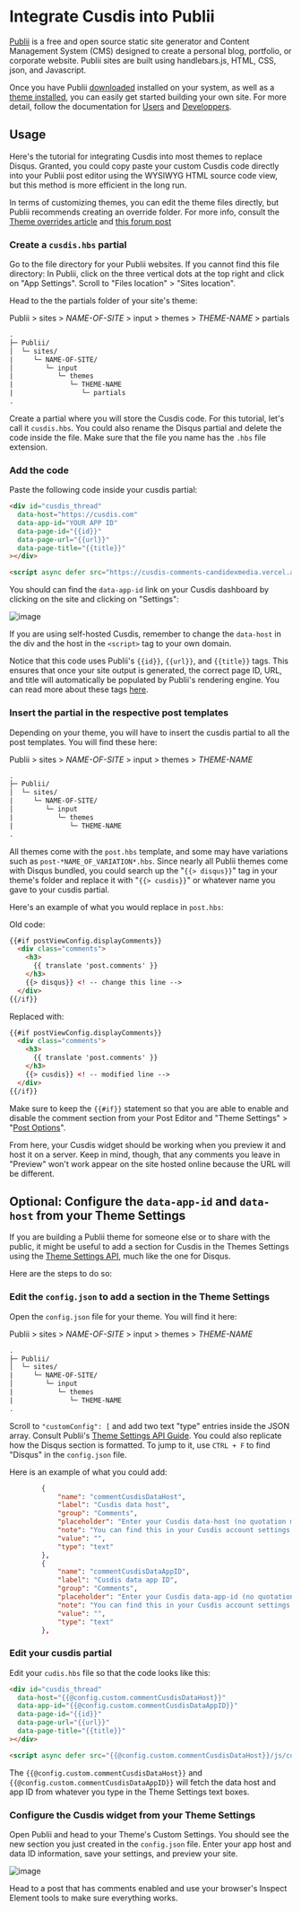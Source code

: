 # Integrate Cusdis into Publii

[Publii](https://getpublii.com/) is a free and open source static site generator and Content Management System (CMS) designed to create a personal blog, portfolio, or corporate website. Publii sites are built using handlebars.js, HTML, CSS, json, and Javascript.

Once you have Publii [downloaded](https://getpublii.com/download/) installed on your system, as well as a [theme installed](https://getpublii.com/docs/installing-and-updating-publii-themes.html), you can easily get started building your own site. For more detail, follow the documentation for [Users](https://getpublii.com/docs/) and [Developpers](https://getpublii.com/dev/).

## Usage
Here's the tutorial for integrating Cusdis into most themes to replace Disqus. Granted, you could copy paste your custom Cusdis code directly into your Publii post editor using the WYSIWYG HTML source code view, but this method is more efficient in the long run.

In terms of customizing themes, you can edit the theme files directly, but Publii recommends creating an override folder. For more info, consult the [Theme overrides article](https://getpublii.com/dev/theme-overrides/) and [this forum post](https://forum.getpublii.com/topic/post-template-adress-templates/#post-6310)


### Create a `cusdis.hbs` partial

Go to the file directory for your Publii websites. If you cannot find this file directory: In Publii, click on the three vertical dots at the top right and click on "App Settings". Scroll to "Files location" > "Sites location".


Head to the the partials folder of your site's theme: 

Publii > sites > *NAME-OF-SITE* > input > themes > *THEME-NAME* > partials

```txt
.
├─ Publii/
│  └─ sites/
|     └─ NAME-OF-SITE/
│        └─ input
|           └─ themes
|              └─ THEME-NAME
|                 └─ partials
.
```

Create a partial where you will store the Cusdis code. For this tutorial, let's call it `cusdis.hbs`. You could also rename the Disqus partial and delete the code inside the file. Make sure that the file you name has the `.hbs` file extension.


### Add the code
Paste the following code inside your cusdis partial:

```html
<div id="cusdis_thread"
  data-host="https://cusdis.com"
  data-app-id="YOUR APP ID"
  data-page-id="{{id}}"
  data-page-url="{{url}}"
  data-page-title="{{title}}"
></div>

<script async defer src="https://cusdis-comments-candidexmedia.vercel.app/js/cusdis.es.js"></script>
```

You should can find the `data-app-id` link on your Cusdis dashboard by clicking on the site and clicking on "Settings":

![image](https://user-images.githubusercontent.com/55474996/143308433-e17d5131-aa90-4bac-9352-fb7ca28cd8cf.png)

If you are using self-hosted Cusdis, remember to change the `data-host` in the div and the host in the `<script>` tag to your own domain.

Notice that this code uses Publii's `{{id}}`, `{{url}}`, and `{{title}}` tags. This ensures that once your site output is generated, the correct page ID, URL, and title will automatically be populated by Publii's rendering engine. You can read more about these tags [here](https://getpublii.com/dev/post-tags/).


### Insert the partial in the respective post templates
Depending on your theme, you will have to insert the cusdis partial to all the post templates. You will find these here:

Publii > sites > *NAME-OF-SITE* > input > themes > *THEME-NAME*
```txt
.
├─ Publii/
│  └─ sites/
|     └─ NAME-OF-SITE/
│        └─ input
|           └─ themes
|              └─ THEME-NAME
.
```

All themes come with the `post.hbs` template, and some may have variations such as `post-*NAME_OF_VARIATION*.hbs`. Since nearly all Publii themes come with Disqus bundled, you could search up the "`{{> disqus}}`" tag in your theme's folder and replace it with "`{{> cusdis}}`" or whatever name you gave to your cusdis partial.

Here's an example of what you would replace in `post.hbs`:

Old code:
```html
{{#if postViewConfig.displayComments}}
  <div class="comments">
    <h3>
      {{ translate 'post.comments' }}
    </h3>
    {{> disqus}} <! -- change this line -->
  </div>
{{/if}}
```

Replaced with:

```html
{{#if postViewConfig.displayComments}}
  <div class="comments">
    <h3>
      {{ translate 'post.comments' }}
    </h3>
    {{> cusdis}} <! -- modified line -->
  </div>
{{/if}}
```

Make sure to keep the `{{#if}}` statement so that you are able to enable and disable the comment section from your Post Editor and "Theme Settings" > "[Post Options](https://getpublii.com/docs/theme-settings.html#theme-settings)".

From here, your Cusdis widget should be working when you preview it and host it on a server. Keep in mind, though, that any comments you leave in "Preview" won't work appear on the site hosted online because the URL will be different.


## Optional: Configure the `data-app-id` and `data-host` from your Theme Settings
If you are building a Publii theme for someone else or to share with the public, it might be useful to add a section for Cusdis in the Themes Settings using the [Theme Settings API](https://getpublii.com/dev/theme-settings-api/), much like the one for Disqus.

Here are the steps to do so:


### Edit the `config.json` to add a section in the Theme Settings
Open the `config.json` file for your theme. You will find it here:

Publii > sites > *NAME-OF-SITE* > input > themes > *THEME-NAME*
```txt
.
├─ Publii/
│  └─ sites/
|     └─ NAME-OF-SITE/
│        └─ input
|           └─ themes
|              └─ THEME-NAME
.
```

Scroll to `"customConfig": [` and add two text "type" entries inside the JSON array. Consult Publii's [Theme Settings API Guide](https://getpublii.com/dev/theme-settings-api/). You could also replicate how the Disqus section is formatted. To jump to it, use `CTRL + F` to find "Disqus" in the `config.json` file.

Here is an example of what you could add:

```json
        {
            "name": "commentCusdisDataHost",
            "label": "Cusdis data host",
            "group": "Comments",
            "placeholder": "Enter your Cusdis data-host (no quotation marks \"\")",
            "note": "You can find this in your Cusdis account settings. If you are using their hosted version, the data host will be \"https://cusdis.com\".<br /><br /> Please visit https://cusdis.com/doc#/advanced/sdk to find more details. <br /><br /><span>Do not forget to enable comments under Post View tab.</span>",
            "value": "",
            "type": "text"
        },
        {
            "name": "commentCusdisDataAppID",
            "label": "Cusdis data app ID",
            "group": "Comments",
            "placeholder": "Enter your Cusdis data-app-id (no quotation marks \"\")",
            "note": "You can find this in your Cusdis account settings.<br /><br /> Please visit https://cusdis.com/doc#/advanced/sdk to find more details. <br /><br /><span>Do not forget to enable comments under Post View tab.</span>",
            "value": "",
            "type": "text"
        },
```


### Edit your cusdis partial
Edit your `cudis.hbs` file so that the code looks like this:

```html
<div id="cusdis_thread"
  data-host="{{@config.custom.commentCusdisDataHost}}"
  data-app-id="{{@config.custom.commentCusdisDataAppID}}"
  data-page-id="{{id}}"
  data-page-url="{{url}}"
  data-page-title="{{title}}"
></div>

<script async defer src="{{@config.custom.commentCusdisDataHost}}/js/cusdis.es.js"></script>
```

The `{{@config.custom.commentCusdisDataHost}}` and `{{@config.custom.commentCusdisDataAppID}}` will fetch the data host and app ID from whatever you type in the Theme Settings text boxes.


### Configure the Cusdis widget from your Theme Settings
Open Publii and head to your Theme's Custom Settings. You should see the new section you just created in the `config.json` file. Enter your app host and data ID information, save your settings, and preview your site.

![image](https://user-images.githubusercontent.com/55474996/143319837-5f335a25-50df-4002-9772-e044eb57081f.png)

Head to a post that has comments enabled and use your browser's Inspect Element tools to make sure everything works.
